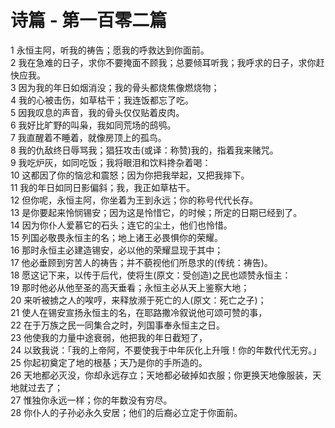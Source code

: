 # 诗篇 - 第一百零二篇
  
 1 永恒主阿，听我的祷告；愿我的呼救达到你面前。  
 2 我在急难的日子，求你不要掩面不顾我；总要倾耳听我；我呼求的日子，求你赶快应我。  
 3 因为我的年日如烟消没；我的骨头都烧焦像燃烧物；  
 4 我的心被击伤，如草枯干；我连饭都忘了吃。  
 5 因我叹息的声音，我的骨头仅仅贴着皮肉。  
 6 我好比旷野的叫枭，我如同荒场的鸱鸮。  
 7 我直醒着不睡着，就像房顶上的孤鸟。  
 8 我的仇敌终日辱骂我；猖狂攻击(或译：称赞)我的，指着我来赌咒。  
 9 我吃炉灰，如同吃饭；我将眼泪和饮料搀杂着喝：  
 10 这都因了你的恼忿和震怒；因为你把我举起，又把我摔下。  
 11 我的年日如同日影偏斜；我，我正如草枯干。  
 12 但你呢，永恒主阿，你坐着为王到永远；你的称号代代长存。  
 13 是你要起来怜悯锡安；因为这是怜惜它，的时候；所定的日期已经到了。  
 14 因为你仆人爱慕它的石头；连它的尘土，他们也怜惜。  
 15 列国必敬畏永恒主的名；地上诸王必畏惧你的荣耀。  
 16 那时永恒主必建造锡安，必以他的荣耀显现于其中；  
 17 他必垂顾到穷苦人的祷告；并不藐视他们所恳求的(传统：祷告)。  
 18 愿这记下来，以传于后代，使将生(原文：受创造)之民也颂赞永恒主：  
 19 那时他必从他至圣的高天垂看；永恒主必从天上鉴察大地；  
 20 来听被掳之人的唉哼，来释放濒于死亡的人(原文：死亡之子)；  
 21 使人在锡安宣扬永恒主的名，在耶路撒冷叙说他可颂可赞的事，  
 22 在于万族之民一同集合之时，列国事奉永恒主之日。  
 23 他使我的力量中途衰弱，他把我的年日截短了，  
 24 以致我说：「我的上帝阿，不要使我于中年灰化上升哦！你的年数代代无穷。」  
 25 你起初奠定了地的根基；天乃是你的手所造的。  
 26 天地都必灭没，你却永远存立；天地都必破掉如衣服；你更换天地像服装，天地就过去了；  
 27 惟独你永远一样；你的年数没有穷尽。  
 28 你仆人的子孙必永久安居；他们的后裔必立定于你面前。